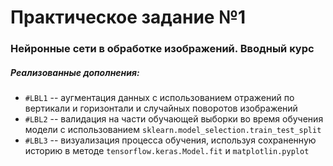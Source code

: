 # Практическое задание №1
### Нейронные сети в обработке изображений. Вводный курс

##### Реализованные дополнения:
* `#LBL1` -- аугментация данных с использованием отражений по вертикали и горизонтали и случайных поворотов изображений
* `#LBL2` -- валидация на части обучающей выборки во время обучения модели с использованием `sklearn.model_selection.train_test_split`
* `#LBL3` -- визуализация процесса обучения, используя сохраненную историю в методе `tensorflow.keras.Model.fit` и `matplotlin.pyplot`
